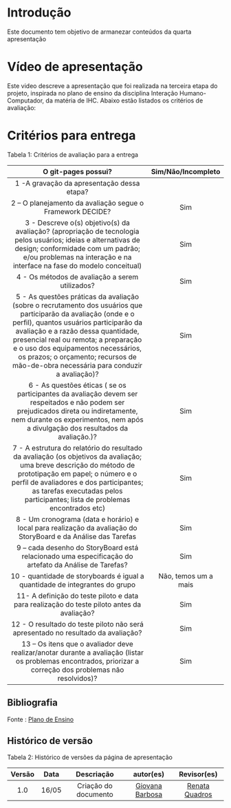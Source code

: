 # Introdução

Este documento tem objetivo de armanezar conteúdos da quarta apresentação



# Vídeo de apresentação 



Este video descreve a apresentação que foi realizada na terceira etapa do projeto, inspirada no plano de ensino da disciplina Interação Humano-Computador, da matéria de IHC. Abaixo estão listados os critérios de avaliação:
# Critérios para entrega

Tabela 1: Critérios de avaliação para a entrega 

| O git-pages possui?     | Sim/Não/Incompleto |
| :--------: | :----: |     
1 -A gravação da apresentação dessa etapa? |
2 – O planejamento da avaliação segue o Framework DECIDE? |Sim
3 - Descreve o(s) objetivo(s) da avaliação? (apropriação de tecnologia pelos usuários; ideias e alternativas de design; conformidade com um padrão; e/ou problemas na interação e na interface na fase do modelo conceitual) |Sim
4 - Os métodos de avaliação a serem utilizados?|Sim
5 - As questões práticas da avaliação (sobre o recrutamento dos usuários que participarão da avaliação (onde e o perfil), quantos usuários participarão da avaliação e a razão dessa quantidade, presencial real ou remota; a preparação e o uso dos equipamentos necessários, os prazos; o orçamento; recursos de mão-de-obra necessária para conduzir a avaliação)? | Sim
6 - As questões éticas ( se os participantes da avaliação devem ser respeitados e não podem ser prejudicados direta ou indiretamente, nem durante os experimentos, nem após a divulgação dos resultados da avaliação.)?| Sim
7 -  A estrutura do relatório do resultado da avaliação (os objetivos da avaliação; uma breve descrição do método de prototipação em papel; o número e o perfil de avaliadores e dos participantes; as tarefas executadas pelos participantes; lista de problemas encontrados etc) |Sim
8 -  Um cronograma (data e horário) e local para realização da avaliação do StoryBoard e da Análise das Tarefas |Sim
9 – cada desenho do StoryBoard está relacionado uma especificação do artefato da Análise de Tarefas? | Sim
10 - quantidade de storyboards é igual a quantidade de integrantes do grupo|Não, temos um a mais
11- A definição do teste piloto e data para realização do teste piloto antes da avaliação?| Sim
12 - O resultado do teste piloto não será apresentado no resultado da avaliação?| Sim
13 –  Os itens que o avaliador deve realizar/anotar durante a avaliação (listar os problemas encontrados, priorizar a correção dos problemas não resolvidos)?|Sim


## Bibliografia 
Fonte : [Plano de Ensino](https://aprender3.unb.br/pluginfile.php/2843624/mod_resource/content/48/Plano_de_Ensino%20FIHC%20012024%20Turma%201.pdf)

## Histórico de versão

Tabela 2: Histórico de versões da página de apresentação

|                            Versão                             |              Data               |                    Descriação                     | autor(es)           |  Revisor(es)          |
| :----------------------------------------------------------: | :-------------------------------: | :-------------------------------------------------: | :-------------------------------: |  :-------------------------------: | 
| 1.0 |  16/05  | Criação do documento |[Giovana Barbosa ](https://github.com/gio221)| [Renata Quadros](https://github.com/Renatinha28) | 16/05 |

